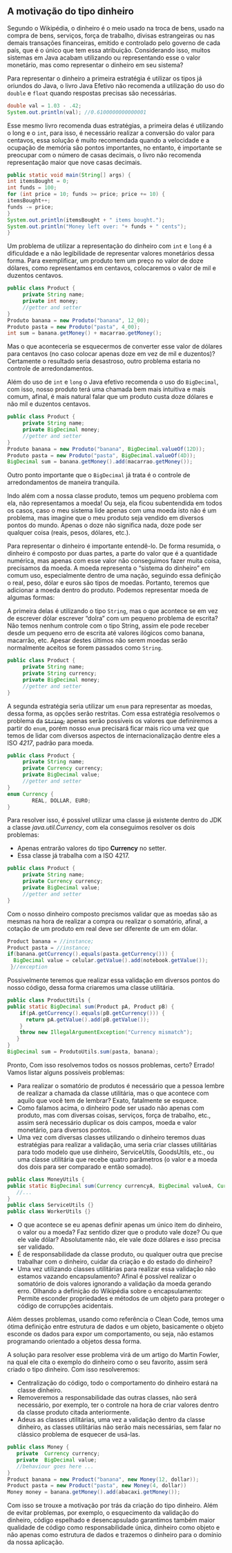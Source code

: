 ## A motivação do tipo dinheiro


Segundo o Wikipédia, o dinheiro é o meio usado na troca de bens, usado na compra de bens, serviços, força de trabalho, divisas estrangeiras ou nas demais transações financeiras, emitido e controlado pelo governo de cada país, que é o único que tem essa atribuição. Considerando isso, muitos sistemas em Java acabam utilizando ou representando esse o valor monetário, mas como representar o dinheiro em seu sistema?

Para representar o dinheiro a primeira estratégia é utilizar os tipos já oriundos do Java, o livro Java Efetivo não recomenda a utilização do uso do ``double`` e ``float`` quando respostas precisas são necessárias. 

``` java
double val = 1.03 - .42;
System.out.println(val); //0.6100000000000001
```

Esse mesmo livro recomenda duas estratégias, a primeira delas é utilizando o long e o ``int``, para isso, é necessário realizar a conversão do valor para centavos, essa solução é muito recomendada quando a velocidade e a ocupação de memória são pontos importantes, no entanto, é importante se preocupar com o número de casas decimais, o livro não recomenda representação maior que nove casas decimais.

``` java
public static void main(String[] args) {
int itemsBought = 0;
int funds = 100;
for (int price = 10; funds >= price; price += 10) {
itemsBought++;
funds -= price;
}
System.out.println(itemsBought + " items bought.");
System.out.println("Money left over: "+ funds + " cents");
}
```

Um problema de utilizar a representação do dinheiro com ``int`` e ``long`` é a dificuldade e a não legibilidade de representar valores monetários dessa forma. Para exemplificar, um produto tem um preço no valor de doze dólares, como representamos em centavos, colocaremos o valor de mil e duzentos centavos.

``` java
public class Product {
     private String name;
     private int money;
     //getter and setter
}
Produto banana = new Produto("banana", 12_00);
Produto pasta = new Produto("pasta", 4_00);
int sum = banana.getMoney() + macarrao.getMoney();
```

 Mas o que aconteceria se esquecermos de converter esse valor de dólares para centavos (no caso colocar apenas doze em vez de mil e duzentos)? Certamente o resultado seria desastroso, outro problema estaria no controle de arredondamentos.


Além do uso de ``int`` e ``long`` o Java efetivo recomenda o uso do ``BigDecimal``, com isso, nosso produto terá uma chamada bem mais intuitiva e mais comum, afinal, é mais natural falar que um produto custa doze dólares e não mil e duzentos centavos.

``` java
public class Product {
     private String name;
     private BigDecimal money;
     //getter and setter
}
Produto banana = new Produto("banana", BigDecimal.valueOf(12D));
Produto pasta = new Produto("pasta", BigDecimal.valueOf(4D));
BigDecimal sum = banana.getMoney().add(macarrao.getMoney());
```

Outro ponto importante que o ``BigDecimal`` já trata é o controle de arredondamentos de maneira tranquila.

Indo além com a nossa classe produto, temos um pequeno problema com ela, não representamos a moeda! Ou seja, ela ficou subentendida em todos os casos, caso o meu sistema lide apenas com uma moeda isto não é um problema, mas imagine que o meu produto seja vendido em diversos pontos do mundo. Apenas o doze não significa nada, doze pode ser qualquer coisa (reais, pesos, dólares, etc.).

Para representar o dinheiro é importante entendê-lo. De forma resumida, o dinheiro é composto por duas partes, a parte do valor que é a quantidade numérica, mas apenas com esse valor não conseguimos fazer muita coisa, precisamos da moeda. A moeda representa o “sistema do dinheiro” em comum uso, especialmente dentro de uma nação, seguindo essa definição o real, peso, dólar e euros são tipos de moedas. Portanto, teremos que adicionar a moeda dentro do produto. Podemos representar moeda de algumas formas: 

A primeira delas é utilizando o tipo ``String``, mas o que acontece se em vez de escrever dólar escrever “dolra” com um pequeno problema de escrita? Não temos nenhum controle com o tipo String, assim ele pode receber desde um pequeno erro de escrita até valores ilógicos como banana, macarrão, etc. Apesar destes últimos não serem moedas serão normalmente aceitos se forem passados como ``String``.

``` java
public class Product {
     private String name;
     private String currency;
     private BigDecimal money;
     //getter and setter
}
```

A segunda estratégia seria utilizar um ``enum`` para representar as moedas, dessa forma, as opções serão restritas. Com essa estratégia resolvemos o problema da ~~``String``,~~ apenas serão possíveis os valores que definiremos a partir do ``enum``, porém nosso ``enum`` precisará ficar mais rico uma vez que temos de lidar com diversos aspectos de internacionalização dentre eles a ISO *4217*, padrão para moeda.


``` java
public class Product {
     private String name;
     private Currency currency;
     private BigDecimal value;
     //getter and setter
}
enum Currency {
    	REAL, DOLLAR, EURO;
}
```

Para resolver isso, é possível utilizar uma classe já existente dentro do JDK a classe *java.util.Currency*, com ela conseguimos resolver os dois problemas:

* Apenas entrarão valores do tipo **Currency** no setter.
* Essa classe já trabalha com a ISO 4217.


``` java
public class Product {
     private String name;
     private Currency currency;
     private BigDecimal value;
     //getter and setter
}
```

Com o nosso dinheiro composto precismos validar que as moedas são as mesmas na hora de realizar a compra ou realizar o somatório, afinal, a cotação de um produto em real deve ser diferente de um em dólar.

``` java
Product banana = //instance;
Product pasta = //instance; 	
if(banana.getCurrency().equals(pasta.getCurrency())) {
  BigDecimal value = celular.getValue().add(notebook.getValue());
 }//exception
```

Possivelmente teremos que realizar essa validação em diversos pontos do nosso código, dessa forma criaremos uma classe utilitária.


``` java
public class ProductUtils {
public static BigDecimal sum(Product pA, Product pB) {
    if(pA.getCurrency().equals(pB.getCurrency())) {
      return pA.getValue().add(pB.getValue());
    }
    throw new IllegalArgumentException("Currency mismatch");
   }
}
BigDecimal sum = ProdutoUtils.sum(pasta, banana);
```



Pronto, Com isso resolvemos todos os nossos problemas, certo? Errado! Vamos listar alguns possíveis problemas:

 
* Para realizar o somatório de produtos é necessário que a pessoa lembre de realizar a chamada da classe utilitária, mas o que acontece com aquilo que você tem de lembrar? Exato, fatalmente se esquece. 
* Como falamos acima, o dinheiro pode ser usado não apenas com produto, mas com diversas coisas, serviços, força de trabalho, etc., assim será necessário duplicar os dois campos, moeda e valor monetário, para diversos pontos.
* Uma vez com diversas classes utilizando o dinheiro teremos duas estratégias para realizar a validação, uma seria criar classes utilitárias para todo modelo que use dinheiro, ServiceUtils, GoodsUtils, etc., ou uma classe utilitária que recebe quatro parâmetros (o valor e a moeda dos dois para ser comparado e então somado).

``` java
public class MoneyUtils {
public static BigDecimal sum(Currency currencyA, BigDecimal valueA, Currency currencyB, BigDecimal valueB) {
   //...
}
public class ServiceUtils {}
public class WorkerUtils {}
```

* O que acontece se eu apenas definir apenas um único item do dinheiro, o valor ou a moeda? Faz sentido dizer que o produto vale doze? Ou que ele vale dólar? Absolutamente não, ele vale doze dólares e isso precisa ser validado.
* É de responsabilidade da classe produto, ou qualquer outra que precise trabalhar com o dinheiro, cuidar da criação e do estado do dinheiro? 
* Uma vez utilizando classes utilitárias para realizar essa validação não estamos vazando encapsulamento? Afinal é possível realizar o somatório de dois valores ignorando a validação da moeda gerando erro. Olhando a definição do Wikipédia sobre o encapsulamento: Permite esconder propriedades e métodos de um objeto para proteger o código de corrupções acidentais.


Além desses problemas, usando como referência o Clean Code, temos uma ótima definição entre estrutura de dados e um objeto, basicamente o objeto esconde os dados para expor um comportamento, ou seja, não estamos programando orientado a objetos dessa forma.

A solução para resolver esse problema virá de um artigo do Martin Fowler, na qual ele cita o exemplo do dinheiro como o seu favorito, assim será criado o tipo dinheiro. Com isso resolveremos:

* Centralização do código, todo o comportamento do dinheiro estará na classe dinheiro.
* Removeremos a responsabilidade das outras classes, não será necessário, por exemplo, ter o controle na hora de criar valores dentro da classe produto citada anteriormente.
* Adeus as classes utilitárias, uma vez a validação dentro da classe dinheiro, as classes utilitárias não serão mais necessárias, sem falar no clássico problema de esquecer de usá-las. 

``` java
public class Money {
   private  Currency currency;
   private  BigDecimal value;
   //behaviour goes here ...
}
Product banana = new Product("banana", new Money(12, dollar));
Product pasta = new Product("pasta", new Money(4, dollar))
Money money = banana.getMoney().add(abacaxi.getMoney());
```


Com isso se trouxe a motivação por trás da criação do tipo dinheiro. Além de evitar problemas, por exemplo, o esquecimento da validação do dinheiro, código espelhado e desencapsulado garantimos também maior qualidade de código como responsabilidade única, dinheiro como objeto e não apenas como estrutura de dados e trazemos o dinheiro para o domínio da nossa aplicação.
